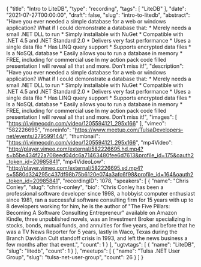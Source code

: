 {
  "title": "Intro to LiteDB",
  "type": "recording",
  "tags": [
    "LiteDB"
  ],
  "date": "2021-07-27T00:00:00",
  "draft": false,
  "slug": "intro-to-litedb",
  "abstract": "Have you ever needed a simple database for a web or windows application? What if I could demonstrate a database that: * Merely needs a small .NET DLL to run * Simply installable with NuGet * Compatible with .NET 4.5 and .NET Standard 2.0 * Delivers very fast performance * Uses a single data file * Has LINQ query support * Supports encrypted data files * Is a NoSQL database * Easily allows you to run a database in memory * FREE, including for commercial use In my action pack code filled presentation I will reveal all that and more. Don't miss it!",
  "description": "Have you ever needed a simple database for a web or windows application? What if I could demonstrate a database that: * Merely needs a small .NET DLL to run * Simply installable with NuGet * Compatible with .NET 4.5 and .NET Standard 2.0 * Delivers very fast performance * Uses a single data file * Has LINQ query support * Supports encrypted data files * Is a NoSQL database * Easily allows you to run a database in memory * FREE, including for commercial use In my action pack code filled presentation I will reveal all that and more. Don't miss it!",
  "images": [
    "https://i.vimeocdn.com/video/1205594121_295x166"
  ],
  "vimeo": "582226695",
  "moreinfo": "https://www.meetup.com/TulsaDevelopers-net/events/279599144/",
  "thumbnail": "https://i.vimeocdn.com/video/1205594121_295x166",
  "mp4Video": "http://player.vimeo.com/external/582226695.hd.mp4?s=b5be434f22a708eed04dc6a71463480fee6d7613&profile_id=175&oauth2_token_id=20985841",
  "mp4VideoLow": "http://player.vimeo.com/external/582226695.sd.mp4?s=5580d324295c437df98b75b6120e074a3afc6f98&profile_id=164&oauth2_token_id=20985841",
  "recordingID": 1078,
  "speakers": [
    {
      "name": "Chris Conley",
      "slug": "chris-conley",
      "bio": "Chris Conley has been a professional software developer since 1998, a hobbyist computer enthusiast since 1981, ran a successful software consulting firm for 15 years with up to 8 developers working for him, he is the author of \"The Five Pillars: Becoming A Software Consulting Entrepreneur\" available on Amazon Kindle, three unpublished novels, was an Investment Broker specializing in stocks, bonds, mutual funds, and annuities for five years, and before that he was a TV News Reporter for 5 years, lastly in Waco, Texas during the Branch Davidian Cult standoff crisis in 1993, and left the news business a few months after that event.",
      "count": 1
    }
  ],
  "ugtvtags": [
    {
      "name": "LiteDB",
      "slug": "litedb",
      "count": 1
    }
  ],
  "meetups": [
    {
      "name": "Tulsa .NET User Group",
      "slug": "tulsa-net-user-group",
      "count": 26
    }
  ]
}